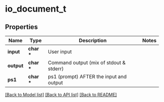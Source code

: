 # io_document_t

## Properties
Name | Type | Description | Notes
------------ | ------------- | ------------- | -------------
**input** | **char \*** | User input | 
**output** | **char \*** | Command output (mix of stdout &amp; stderr) | 
**ps1** | **char \*** | ps1 (prompt) AFTER the input and output | 

[[Back to Model list]](../README.md#documentation-for-models) [[Back to API list]](../README.md#documentation-for-api-endpoints) [[Back to README]](../README.md)


